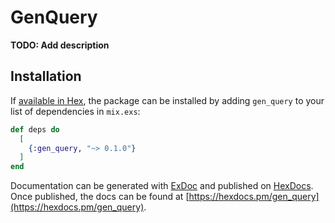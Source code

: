 # GenQuery

**TODO: Add description**

## Installation

If [available in Hex](https://hex.pm/docs/publish), the package can be installed
by adding `gen_query` to your list of dependencies in `mix.exs`:

```elixir
def deps do
  [
    {:gen_query, "~> 0.1.0"}
  ]
end
```

Documentation can be generated with [ExDoc](https://github.com/elixir-lang/ex_doc)
and published on [HexDocs](https://hexdocs.pm). Once published, the docs can
be found at [https://hexdocs.pm/gen_query](https://hexdocs.pm/gen_query).

